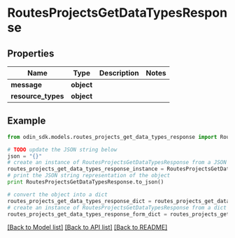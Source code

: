 # RoutesProjectsGetDataTypesResponse


## Properties

Name | Type | Description | Notes
------------ | ------------- | ------------- | -------------
**message** | **object** |  | 
**resource_types** | **object** |  | 

## Example

```python
from odin_sdk.models.routes_projects_get_data_types_response import RoutesProjectsGetDataTypesResponse

# TODO update the JSON string below
json = "{}"
# create an instance of RoutesProjectsGetDataTypesResponse from a JSON string
routes_projects_get_data_types_response_instance = RoutesProjectsGetDataTypesResponse.from_json(json)
# print the JSON string representation of the object
print RoutesProjectsGetDataTypesResponse.to_json()

# convert the object into a dict
routes_projects_get_data_types_response_dict = routes_projects_get_data_types_response_instance.to_dict()
# create an instance of RoutesProjectsGetDataTypesResponse from a dict
routes_projects_get_data_types_response_form_dict = routes_projects_get_data_types_response.from_dict(routes_projects_get_data_types_response_dict)
```
[[Back to Model list]](../README.md#documentation-for-models) [[Back to API list]](../README.md#documentation-for-api-endpoints) [[Back to README]](../README.md)



